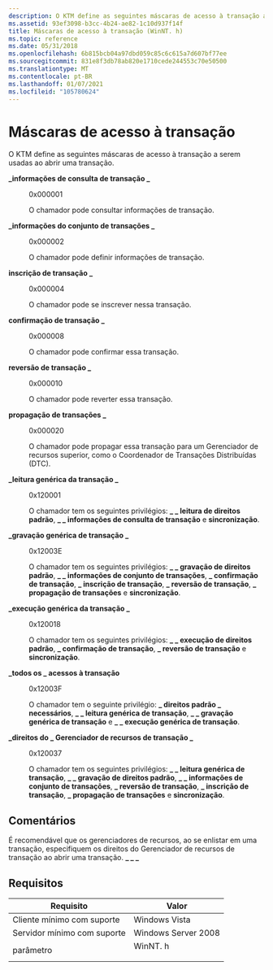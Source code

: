 ```yaml
---
description: O KTM define as seguintes máscaras de acesso à transação a serem usadas ao abrir uma transação.
ms.assetid: 93ef3098-b3cc-4b24-ae82-1c10d937f14f
title: Máscaras de acesso à transação (WinNT. h)
ms.topic: reference
ms.date: 05/31/2018
ms.openlocfilehash: 6b815bcb04a97dbd059c85c6c615a7d607bf77ee
ms.sourcegitcommit: 831e8f3db78ab820e1710cede244553c70e50500
ms.translationtype: MT
ms.contentlocale: pt-BR
ms.lasthandoff: 01/07/2021
ms.locfileid: "105780624"
---
```

# <a name="transaction-access-masks"></a>Máscaras de acesso à transação

O KTM define as seguintes máscaras de acesso à transação a serem usadas ao abrir uma transação.

<dl> <dt>

<span id="TRANSACTION_QUERY_INFORMATION"></span><span id="transaction_query_information"></span>**\_informações de consulta de transação \_**
</dt> <dd> <dl> <dt>

0x000001
</dt> <dt>



O chamador pode consultar informações de transação.


</dt> </dl> </dd> <dt>

<span id="TRANSACTION_SET_INFORMATION"></span><span id="transaction_set_information"></span>**\_informações do conjunto de transações \_**
</dt> <dd> <dl> <dt>

0x000002
</dt> <dt>



O chamador pode definir informações de transação.


</dt> </dl> </dd> <dt>

<span id="TRANSACTION_ENLIST"></span><span id="transaction_enlist"></span>**inscrição de transação \_**
</dt> <dd> <dl> <dt>

0x000004
</dt> <dt>



O chamador pode se inscrever nessa transação.


</dt> </dl> </dd> <dt>

<span id="TRANSACTION_COMMIT"></span><span id="transaction_commit"></span>**confirmação de transação \_**
</dt> <dd> <dl> <dt>

0x000008
</dt> <dt>



O chamador pode confirmar essa transação.


</dt> </dl> </dd> <dt>

<span id="TRANSACTION_ROLLBACK"></span><span id="transaction_rollback"></span>**reversão de transação \_**
</dt> <dd> <dl> <dt>

0x000010
</dt> <dt>



O chamador pode reverter essa transação.


</dt> </dl> </dd> <dt>

<span id="TRANSACTION_PROPAGATE"></span><span id="transaction_propagate"></span>**propagação de transações \_**
</dt> <dd> <dl> <dt>

0x000020
</dt> <dt>



O chamador pode propagar essa transação para um Gerenciador de recursos superior, como o Coordenador de Transações Distribuídas (DTC).


</dt> </dl> </dd> <dt>

<span id="TRANSACTION_GENERIC_READ"></span><span id="transaction_generic_read"></span>**\_leitura genérica da transação \_**
</dt> <dd> <dl> <dt>

0x120001
</dt> <dt>



O chamador tem os seguintes privilégios: **\_ \_ leitura de direitos padrão**, **\_ \_ informações de consulta de transação** e **sincronização**.


</dt> </dl> </dd> <dt>

<span id="TRANSACTION_GENERIC_WRITE"></span><span id="transaction_generic_write"></span>**\_gravação genérica de transação \_**
</dt> <dd> <dl> <dt>

0x12003E
</dt> <dt>



O chamador tem os seguintes privilégios: **\_ \_ gravação de direitos padrão**, **\_ \_ informações de conjunto de transações**, **\_ confirmação de transação**, **\_ inscrição de transação**, **\_ reversão de transação**, **\_ propagação de transações** e **sincronização**.


</dt> </dl> </dd> <dt>

<span id="TRANSACTION_GENERIC_EXECUTE"></span><span id="transaction_generic_execute"></span>**\_execução genérica da transação \_**
</dt> <dd> <dl> <dt>

0x120018
</dt> <dt>



O chamador tem os seguintes privilégios: **\_ \_ execução de direitos padrão**, **\_ confirmação de transação**, **\_ reversão de transação** e **sincronização**.


</dt> </dl> </dd> <dt>

<span id="TRANSACTION_ALL_ACCESS"></span><span id="transaction_all_access"></span>**\_todos os \_ acessos à transação**
</dt> <dd> <dl> <dt>

0x12003F
</dt> <dt>



O chamador tem o seguinte privilégio: **\_ direitos padrão \_ necessários**, **\_ \_ leitura genérica de transação**, **\_ \_ gravação genérica de transação** e **\_ \_ execução genérica de transação**.


</dt> </dl> </dd> <dt>

<span id="TRANSACTION_RESOURCE_MANAGER_RIGHTS"></span><span id="transaction_resource_manager_rights"></span>**\_direitos do \_ Gerenciador de recursos de transação \_**
</dt> <dd> <dl> <dt>

0x120037
</dt> <dt>



O chamador tem os seguintes privilégios: **\_ \_ leitura genérica de transação**, **\_ \_ gravação de direitos padrão**, **\_ \_ informações de conjunto de transações**, **\_ reversão de transação**, **\_ inscrição de transação**, **\_ propagação de transações** e **sincronização**.


</dt> </dl> </dd> </dl>

## <a name="remarks"></a>Comentários

É recomendável que os gerenciadores de recursos, ao se enlistar em uma transação, especifiquem os direitos do Gerenciador de recursos de transação ao abrir uma transação. **\_ \_ \_**

## <a name="requirements"></a>Requisitos



| Requisito | Valor |
|-------------------------------------|------------------------------------------------------------------------------------|
| Cliente mínimo com suporte<br/> | Windows Vista<br/>                                                           |
| Servidor mínimo com suporte<br/> | Windows Server 2008<br/>                                                     |
| parâmetro<br/>                   | <dl> <dt>WinNT. h</dt> </dl> |



 

 




